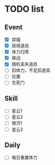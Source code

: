 # TODO list

## Event

- [x] 禁锢
- [x] 获得道具
- [x] 体力归零
- [x] 移动
- [x] 随机丢失道具
- [ ] 扣体力，不足扣道具
- [ ] 位置
- [ ] 生死门

## Skill

- [ ] 星云1
- [ ] 星云2
- [ ] 银河1
- [ ] 星云2

## Daily

- [ ] 每日重置体力
